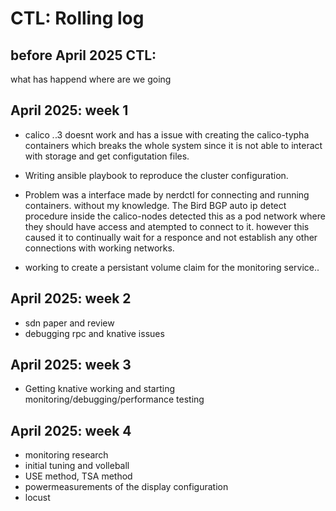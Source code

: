 # CTL: Rolling log

## before April 2025 CTL:
what has happend where are we going

## April 2025: week 1
- calico *.*.3 doesnt work and has a issue with creating the calico-typha containers which breaks the whole system since it is not able to interact with storage and get configutation files.

- Writing ansible playbook to reproduce the cluster configuration.

- Problem was a interface made by nerdctl for connecting and running containers. without my knowledge. The Bird BGP auto ip detect procedure inside the calico-nodes detected this as a pod network where they should have access and atempted to connect to it. however this caused it to continually wait for a responce and not establish any other connections with working networks. 

- working to create a persistant volume claim for the monitoring service..

## April 2025: week 2
- sdn paper and review
- debugging rpc and knative issues

## April 2025: week 3
- Getting knative working and starting monitoring/debugging/performance testing

## April 2025: week 4
- monitoring research
- initial tuning and volleball
- USE method, TSA method
- powermeasurements of the display configuration
- locust